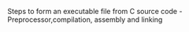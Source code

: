 Steps to form an executable file from C source code - Preprocessor,compilation, assembly and linking
